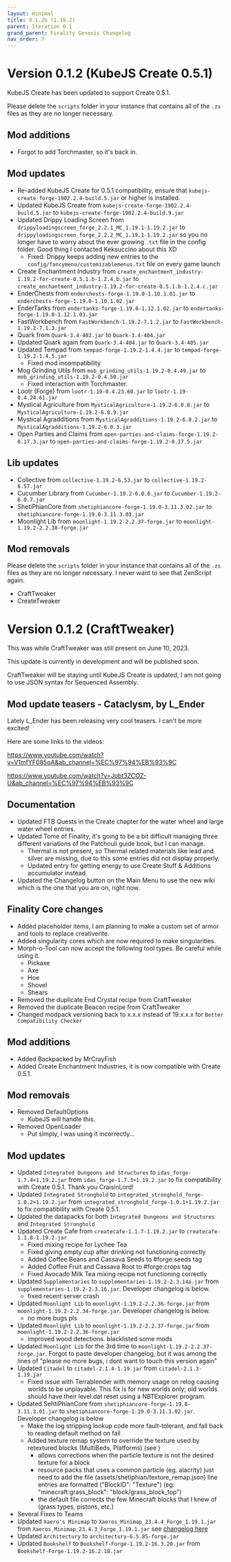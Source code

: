 ```yaml
---
layout: minimal
title: 0.1.2b (1.19.2)
parent: Iteration 0.1
grand_parent: Finality Genesis Changelog
nav_order: 7
---
```

# Version 0.1.2 (KubeJS Create 0.5.1)
KubeJS Create has been updated to support Create 0.5.1.

Please delete the `scripts` folder in your instance that contains all of the `.zs` files as they are no longer necessary.

## Mod additions
- Forgot to add Torchmaster, so it's back in.

## Mod updates
- Re-added KubeJS Create for 0.5.1 compatibility, ensure that `kubejs-create-forge-1902.2.4-build.5.jar` or higher is installed.
- Updated KubeJS Create from `kubejs-create-forge-1902.2.4-build.5.jar` to `kubejs-create-forge-1902.2.4-build.9.jar`
- Updated Drippy Loading Screen from `drippyloadingscreen_forge_2.2.1_MC_1.19.1-1.19.2.jar` to `drippyloadingscreen_forge_2.2.2_MC_1.19.1-1.19.2.jar` so you no longer have to worry about the ever growing `.txt` file in the config folder. Good thing I contacted Keksuccino about this XD
  - Fixed: Drippy keeps adding new entries to the `config/fancymenu/customizablemenus.txt` file on every game launch
- Create Enchantment Industry from `create_enchantment_industry-1.19.2-for-create-0.5.1.b-1.2.4.b.jar` to `create_enchantment_industry-1.19.2-for-create-0.5.1.b-1.2.4.c.jar`
- EnderChests from `enderchests-forge-1.19.0-1.10.1.01.jar` to `enderchests-forge-1.19.0-1.10.1.02.jar`
- EnderTanks from `endertanks-forge-1.19.0-1.12.1.02.jar` to `endertanks-forge-1.19.0-1.12.1.03.jar`
- FastWorkbench from `FastWorkbench-1.19.2-7.1.2.jar` to `FastWorkbench-1.19.2-7.1.3.jar`
- Quark from `Quark-3.4-402.jar` to `Quark-3.4-404.jar`
- Updated Quark again from `Quark-3.4-404.jar` to `Quark-3.4-405.jar`
- Updated Tempad from `tempad-forge-1.19.2-1.4.4.jar` to `tempad-forge-1.19.2-1.4.5.jar`
  - Fixed mod incompatibility
- Mog Grinding Utils from `mob_grinding_utils-1.19.2-0.4.49.jar` to `mob_grinding_utils-1.19.2-0.4.50.jar`
  - Fixed interaction with Torchmaster.
- Lootr (Forge) from `lootr-1.19-0.4.23.60.jar` to `lootr-1.19-0.4.24.61.jar`
- Mystical Agriculture from `MysticalAgriculture-1.19.2-6.0.8.jar` to `MysticalAgriculture-1.19.2-6.0.9.jar`
- Mystical Agradditions from `MysticalAgradditions-1.19.2-6.0.2.jar` to `MysticalAgradditions-1.19.2-6.0.3.jar`
- Open Parties and Claims from `open-parties-and-claims-forge-1.19.2-0.17.3.jar` to `open-parties-and-claims-forge-1.19.2-0.17.5.jar`


## Lib updates
- Collective from `collective-1.19.2-6.53.jar` to `collective-1.19.2-6.57.jar`
- Cucumber Library from `Cucumber-1.19.2-6.0.6.jar` to `Cucumber-1.19.2-6.0.7.jar`
- ShetiPhianCore from `shetiphiancore-forge-1.19.0-3.11.3.02.jar` to `shetiphiancore-forge-1.19.0-3.11.3.03.jar`
- Moonlight Lib from `moonlight-1.19.2-2.2.37-forge.jar` to `moonlight-1.19.2-2.2.38-forge.jar`

## Mod removals
Please delete the `scripts` folder in your instance that contains all of the `.zs` files as they are no longer necessary. I never want to see that ZenScript again.
- CraftTweaker
- CreateTweaker

# Version 0.1.2 (CraftTweaker)
This was while CraftTweaker was still present on June 10, 2023. 

This update is currently in development and will be published soon.

CraftTweaker will be staying until KubeJS Create is updated, I am not going to use JSON syntax for Sequenced Assembly.

## Mod update teasers - Cataclysm, by L_Ender
Lately L_Ender has been releasing very cool teasers. I can't be more excited! 

Here are some links to the videos:

https://www.youtube.com/watch?v=V1mfYF085qA&ab_channel=%EC%97%94%EB%93%9C

https://www.youtube.com/watch?v=Jpbt3ZCOZ-U&ab_channel=%EC%97%94%EB%93%9C


## Documentation
- Updated FTB Quests in the Create chapter for the water wheel and large water wheel entries.
- Updated Tome of Finality, it's going to be a bit difficult managing three different variations of the Patchouli guide book, but I can manage.
  - Thermal is not present, so Thermal related materials like lead and silver are missing, due to this some entries did not display properly.
  - Updated entry for getting energy to use Create Stuff & Additions accumulator instead.
- Updated the Changelog button on the Main Menu to use the new wiki which is the one that you are on, right now.

## Finality Core changes
- Added placeholder items, I am planning to make a custom set of armor and tools to replace creativerite.
- Added singularity cores which are now required to make singularities.
- Morph-o-Tool can now accept the following tool types. Be careful while using it.
  - Pickaxe
  - Axe
  - Hoe
  - Shovel
  - Shears
- Removed the duplicate End Crystal recipe from CraftTweaker
- Removed the duplicate Beacon recipe from CraftTweaker
- Changed modpack versioning back to x.x.x instead of 19.x.x.x for `Better Compatibility Checker`

## Mod additions
- Added Backpacked by MrCrayFish
- Added Create Enchantment Industries, it is now compatible with Create 0.5.1.

## Mod removals
- Removed DefaultOptions
  - KubeJS will handle this.
- Removed OpenLoader
  - Put simply, I was using it incorrectly...

## Mod updates

- Updated `Integrated Dungeons and Structures` to `idas_forge-1.7.4+1.19.2.jar` from `idas_forge-1.7.3+1.19.2.jar` to fix compatibility with Create 0.5.1. Thank you CraisinLord!
- Updated `Integrated Stronghold` to `integrated_stronghold_forge-1.0.2+1.19.2.jar` from `integrated_stronghold_forge-1.0.1+1.19.2.jar` to fix compatibility with Create 0.5.1.
- Updated the datapacks for both `Integrated Dungeons and Structures` and `Integrated Stronghold`
- Updated Create Cafe from `createcafe-1.1.7-1.19.2.jar` to `createcafe-1.1.8-1.19.2.jar`
  - Fixed mixing recipe for Lychee Tea
  - Fixed giving empty cup after drinking not functioning correctly
  - Added Coffee Beans and Cassava Seeds to #forge:seeds tag
  - Added Coffee Fruit and Cassava Root to #forge:crops tag
  - Fixed Avocado Milk Tea mixing recipe not functioning correctly
- Updated `Supplementaries` to `supplementaries-1.19.2-2.3.14a.jar` from `supplementaries-1.19.2-2.3.16.jar`. Developer changelog is below.
  - fixed recent server crash
- Updated `Moonlight Lib` to `moonlight-1.19.2-2.2.36-forge.jar` from `moonlight-1.19.2-2.2.34-forge.jar`. Developer changelog is below.
  - no more bugs pls
- Updated `Moonlight Lib` to `moonlight-1.19.2-2.2.37-forge.jar` from `moonlight-1.19.2-2.2.36-forge.jar` 
  - improved wood detections. blacklisted some mods
- Updated `Moonlight Lib` for the 3rd time to `moonlight-1.19.2-2.2.37-forge.jar`. Forgot to paste developer changelog, but it was among the lines of "please no more bugs, i dont want to touch this version again"
- Updated `Citadel` to `citadel-2.1.4-1.19.jar` from `citadel-2.1.3-1.19.jar`
  - Fixed issue with Terrablender with memory usage on relog causing worlds to be unplayable. This fix is for new worlds only; old worlds should have their level.dat reset using a NBTExplorer program.
- Updated SehtiPhianCore from `shetiphiancore-forge-1.19.0-3.11.3.01.jar` to `shetiphiancore-forge-1.19.0-3.11.3.02.jar`. Developer changelog is below
  - Make the log stripping lookup code more fault-tolerant, and fall back to reading default method on fail
  - Added texture remap system to override the texture used by retextured blocks (MultiBeds, Platforms) (see )
    - allows corrections when the particle texture is not the desired texture for a block
    - resource packs that uses a common particle (eg. alacrity) just need to add the file (assets/shetiphian/texture_remap.json) line entries are formatted ("BlockID": "Texture") (eg: "minecraft:grass_block": "block/grass_block_top")
    - the default file corrects the few Minecraft blocks that I knew of (grass types, pistons, etc.)
- Several Fixes to Teams
- Updated `Xaero's Minimap` to `Xaeros_Minimap_23.4.4_Forge_1.19.1.jar` from `Xaeros_Minimap_23.4.3_Forge_1.19.1.jar` see [changelog here](https://chocolateminecraft.com/update.php?mod_id=0)
- Updated `Architectury` to `architectury-6.5.85-forge.jar`
- Updated `Bookshelf` to `Bookshelf-Forge-1.19.2-16.3.20.jar` from `Bookshelf-Forge-1.19.2-16.2.18.jar`



